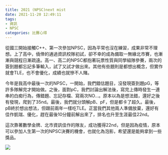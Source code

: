 ```yaml
---
title: 2021 (NPSC)next mist
date: 2021-11-20 12:49:11
tags: 
- 資訊 
- NPSC 
categories: 比賽心得
---
```

從國三開始接觸C++、第一次參加NPSC，因為平常也沒在練習，成果非常不理想。上了高中，僥倖的通過資訊校隊初試，卻不幸的成為備取一無緣北市賽，也漸漸與競程日漸疏遠。高一、高二的NPSC都抱著玩票性質與同學組隊參賽，兩次的簽到題都忘記多筆輸入，試了又試才做出來。其他有些題則是都想出概念，但實作就會TLE，也不會優化，成績也就慘不人賭。
<!--more-->
今年是我高中最後一次的NPSC，一開始，我們錯估題目，沒發現簽到題pG，等許多隊解完才開始做。之後，面對pC，我們討論出解法後，寫完上傳時發生一連串的白痴行為，傳錯題、忘記存檔、寫兩次NO...。原本以為是想法錯，還好之後有發現，爬到了35nd。最後，我們就分頭解pB、pF，但是都卡了超久。最後，pB終於想出想法，但跟前兩年一樣吃TLE。正當我們其他兩人準備放棄，還好有佳作凱瑞、優化，趕在最後10分鐘前解出來了，排名也升至生涯最佳22nd。
 
這次靠著數學金牌、北市資訊佳作的隊友，成功獲得22nd，但是因為疫情，原本可以參加人生第一次的NPSC決賽的機會，也就化為泡影，希望還是能夠拿到一些獎品。

![](https://i.imgur.com/obUOwTd.png)
